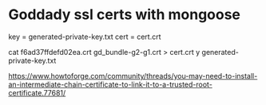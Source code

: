 <!-- TITLE: Mongoose -->

# Goddady ssl certs with mongoose
key = generated-private-key.txt
cert  = cert.crt

cat f6ad37ffdefd02ea.crt  gd_bundle-g2-g1.crt  >  cert.crt y generated-private-key.txt

https://www.howtoforge.com/community/threads/you-may-need-to-install-an-intermediate-chain-certificate-to-link-it-to-a-trusted-root-certificate.77681/



